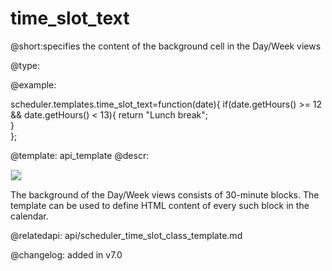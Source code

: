 time_slot_text
=============


@short:specifies the content of the background cell in the Day/Week views
	

@type:

@example:

scheduler.templates.time_slot_text=function(date){
	if(date.getHours() >= 12 && date.getHours() < 13){
		return "Lunch break";	
	}			
};

@template:	api_template
@descr:


<img src="time_slot_template.png" style="border: 1px solid #E4E4E4"/>


The background of the Day/Week views consists of 30-minute blocks. The template can be used to define HTML content of every such block in the calendar.

@relatedapi:
api/scheduler_time_slot_class_template.md

@changelog: added in v7.0
